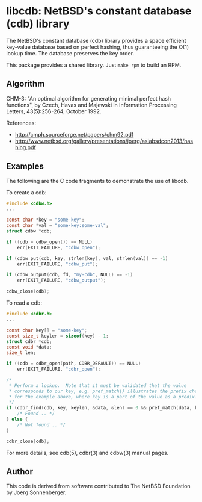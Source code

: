 # libcdb: NetBSD's constant database (cdb) library #

The NetBSD's constant database (cdb) library provides a space efficient
key-value database based on perfect hashing, thus guaranteeing the O(1)
lookup time.  The database preserves the key order.

This package provides a shared library.  Just `make rpm` to build an RPM.

## Algorithm ##

CHM-3: "An optimal algorithm for generating minimal perfect hash functions",
by Czech, Havas and Majewski in Information Processing Letters, 43(5):256-264, October 1992.

References:
- http://cmph.sourceforge.net/papers/chm92.pdf
- http://www.netbsd.org/gallery/presentations/joerg/asiabsdcon2013/hashing.pdf

## Examples ##

The following are the C code fragments to demonstrate the use of libcdb.

To create a cdb:

```c
#include <cdbw.h>
...

const char *key = "some-key";
const char *val = "some-key:some-val";
struct cdbw *cdb;

if ((cdb = cdbw_open()) == NULL)
	err(EXIT_FAILURE, "cdbw_open");

if (cdbw_put(cdb, key, strlen(key), val, strlen(val)) == -1)
	err(EXIT_FAILURE, "cdbw_put");

if (cdbw_output(cdb, fd, "my-cdb", NULL) == -1)
	err(EXIT_FAILURE, "cdbw_output");

cdbw_close(cdb);
```

To read a cdb:

```c
#include <cdbr.h>
...

const char key[] = "some-key";
const size_t keylen = sizeof(key) - 1;
struct cdbr *cdb;
const void *data;
size_t len;

if ((cdb = cdbr_open(path, CDBR_DEFAULT)) == NULL)
	err(EXIT_FAILURE, "cdbr_open");

/*
 * Perform a lookup.  Note that it must be validated that the value
 * corresponds to our key, e.g. pref_match() illustrates the prefix check
 * for the example above, where key is a part of the value as a predix.
 */
if (cdbr_find(cdb, key, keylen, &data, &len) == 0 && pref_match(data, key)) {
	/* Found .. */
} else {
	/* Not found .. */
}

cdbr_close(cdb);
```

For more details, see cdb(5), cdbr(3) and cdbw(3) manual pages.

## Author ##

This code is derived from software contributed to The NetBSD Foundation
by Joerg Sonnenberger.
